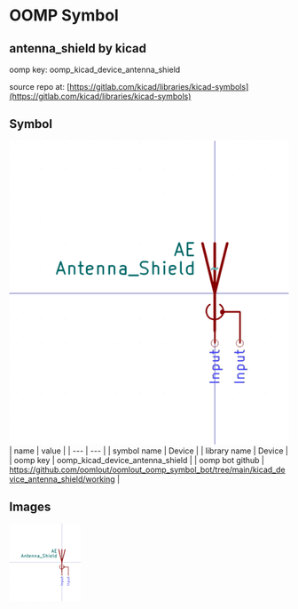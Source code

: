 # OOMP Symbol  
## antenna_shield  by kicad  
  
oomp key: oomp_kicad_device_antenna_shield  
  
source repo at: [https://gitlab.com/kicad/libraries/kicad-symbols](https://gitlab.com/kicad/libraries/kicad-symbols)  
## Symbol  
  
[![working.png](working_600.png)](working.png)  
| name | value | 
| --- | --- | 
| symbol name | Device | 
| library name | Device | 
| oomp key | oomp_kicad_device_antenna_shield | 
| oomp bot github | https://github.com/oomlout/oomlout_oomp_symbol_bot/tree/main/kicad_device_antenna_shield/working | 
## Images  
  
[![working.png](working_140.png)](working.png)  
